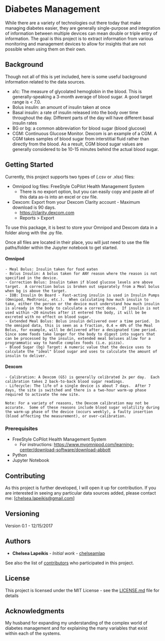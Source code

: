 # Diabetes Management

While there are a variety of technologies out there today that make managing diabetes easier, they are generally single-purpose and integration of information between multiple devices can mean double or triple entry of information.  The goal is this project is to  extract information from various monitoring and management devices to allow for insights that are not possible when using them on their own.

## Background

Though not all of this is yet included, here is some useful background information related to the data sources.
- a1c: The measure of glycolated hemoglobin in the blood.  This is generally-speaking a 3-month average of blood sugar.  A good target range is < 7.0.
- Bolus insulin: an amount of insulin taken at once
- Basal insulin: a rate of insulin released into the body over time throughout the day.  Different parts of the day will have different basal insulin rates
- BG or bg: a common abbreviation for blood sugar (blood glucose)
- CGM: Continuous Glucose Monitor.  Dexcom is an example of a CGM.  A CGM takes samples of blood sugar from interstitial fluid rather than directly from the blood.  As a result, CGM blood sugar values are generally considered to be 10-15 minutes behind the actual blood sugar.


## Getting Started

Currently, this project supports two types of (.csv or .xlsx) files:
- Omnipod log files: FreeStyle CoPilot Health Management System
	- There is no export option, but you can easily copy and paste all of this data as-is into an excel or csv file.
- Dexcom: Export from your Dexcom Clarity account - Maximum download is 90 days.
	- https://clarity.dexcom.com
	- Reports > Export
	
To use this package, it is best to store your Omnipod and Dexcom data in a folder along with the .py file.

Once all files are located in their place, you will just need to use the file paths/folder within the Jupyter notebook to get started.  

#### Omnipod
```
- Meal Bolus: Insulin taken for food eaten
- Bolus Insulin: A bolus taken for ANY reason where the reason is not specified in the device.
- Correction Bolus: Insulin taken if blood glucose levels are above target.  A correction bolus is broken out separately from a Meal bolus when bg is above the target.
- IOB: Insulin On Board - Fast-acting insulin is used in Insulin Pumps (Omnipod, Medtronic, etc.).  When calculating how much insulin to take, either the person or the device must understand how much insulin is already in the body to calculate a correct dose.  If insulin is not used within ~20 minutes after it entered the body, it will be be excreted with no effect on blood sugar.  
- Extended Meal Bolus: Bolus insulin delivered over a time period.  In the omnipod data, this is seen as a fraction, 0.4 = 40% of the Meal Bolus, for example, will be delivered after a designated time period.  Since some foods take longer for the body to digest into sugars that can be processed by the insulin, extended meal boluses allow for a programmatic way to handle complex foods (i.e. pizza).
- Blood Sugar (bg) Target: A numeric value that the device uses to calculate the "ideal" blood sugar and uses to calculate the amount of insulin to deliver.
```

#### Dexcom
```
- Calibration: A Dexcom (G5) is generally celibrated 2x per day.  Each calibration takes 2 back-to-back blood sugar readings.  
- Lifecycle: The life of a single device is about 7 days.  After 7 days, the site is switched and there is a two-hour warm-up phase required to activate the new site.

Note: For a variety of reasons, the Dexcom calibration may not be accurate.  Some of these reasons include blood sugar volatility during the warm-up phase of the device (occurs weekly), a faulty insertion (blood affecting the measurement), or over-calibration.
```

### Prerequisites

- FreeStyle CoPilot Health Management System
	- For instructions: https://www.myomnipod.com/learning-center/download-software/download-abbott
- Python 
- Jupyter Notebook

## Contributing

As this project is further developed, I will open it up for contribution.  If you are interested in seeing any particular data sources added, please contact me: [chelsea.lapeikis@gmail.com]

## Versioning

Version 0.1 - 12/15/2017

## Authors

* **Chelsea Lapeikis** - *Initial work* - [chelseamlap](https://github.com/chelseamlap)

See also the list of [contributors](https://github.com/your/project/contributors) who participated in this project.

## License

This project is licensed under the MIT License - see the [LICENSE.md](LICENSE.md) file for details

## Acknowledgments

My husband for expanding my understanding of the complex world of diabetes management and for explaining the many variables that exist within each of the systems.

